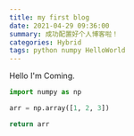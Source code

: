```yaml
---
title: my first blog
date: 2021-04-29 09:36:00
summary: 成功配置好个人博客啦！
categories: Hybrid
tags: python numpy HelloWorld
---
```


Hello I'm Coming.

```python
import numpy as np

arr = np.array([1, 2, 3])

return arr
```
